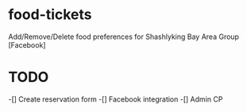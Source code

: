 food-tickets
============
Add/Remove/Delete food preferences for Shashlyking Bay Area Group [Facebook] 

TODO
============
-[] Create reservation form
-[] Facebook integration
-[] Admin CP
